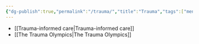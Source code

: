 ```yaml
---
{"dg-publish":true,"permalink":"/trauma/","title":"Trauma","tags":["mental-health"],"created":"2024-02-19","updated":"2024-02-19"}
---
```



- [[Trauma-informed care\|Trauma-informed care]]
- [[The Trauma Olympics\|The Trauma Olympics]]
